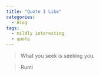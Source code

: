 ```yaml
---
title: "Quote I Like"
categories:
  - Blog
tags:
  - mildly interesting
  - quote
---
```


> What you seek is seeking you.
  
> Rumi